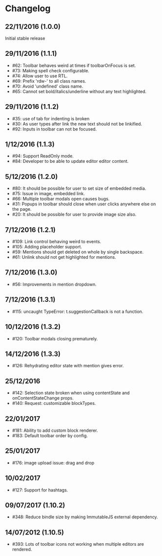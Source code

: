 # Changelog

## 22/11/2016 (1.0.0)
Initial stable release

## 29/11/2016 (1.1.1)
- #62: Toolbar behaves weird at times if toolbarOnFocus is set.
- #73: Making spell check configurable.
- #74: Allow user to use RTL.
- #69: Prefix 'rdw-' to all class names.
- #70: Avoid 'undefined' class name.
- #65: Cannot set bold/italics/underline without any text highlighted.

## 29/11/2016 (1.1.2)
- #35: use of tab for indenting is broken
- #30: As user types after link the new text should not be linkified.
- #92: Inputs in toolbar can not be focused.

## 1/12/2016 (1.1.3)
- #94: Support ReadOnly mode.
- #84: Developer to be able to update editor editor content.

## 5/12/2016 (1.2.0)
- #80: It should be possible for user to set size of embedded media.
- #75: Issue in image, embedded link.
- #66: Multiple toolbar modals open causes bugs.
- #31: Popups in toolbar should close when user clicks anywhere else on the page.
- #20: It should be possible for user to provide image size also.

## 7/12/2016 (1.2.1)
- #109: Link control behaving weird to events.
- #105: Adding placeholder support.
- #59: Mentions should get deleted on whole by single backspace.
- #61: Unlink should not get highlighted for mentions.

## 7/12/2016 (1.3.0)
- #56: Improvements in mention dropdown.

## 7/12/2016 (1.3.1)
- #115: uncaught TypeError: t.suggestionCallback is not a function.

## 10/12/2016 (1.3.2)
- #120: Toolbar modals closing prematurely.

## 14/12/2016 (1.3.3)
- #126: Rehydrating editor state with mention gives error.

## 25/12/2016
- #142: Selection state broken when using contentState and onContentStateChange props.
- #140: Request: customizable blockTypes.

## 22/01/2017
- #181: Ability to add custom block renderer.
- #183: Default toolbar order by config.

## 25/01/2017
- #176: image upload issue: drag and drop

## 10/02/2017
- #127: Support for hashtags.

## 09/07/2017 (1.10.2)
- #348: Reduce bindle size by making ImmutableJS external dependency.

## 14/07/2012 (1.10.5)
- #393: Lots of toolbar icons not working when multiple editors are rendered.
